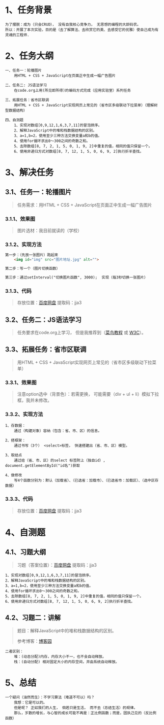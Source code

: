 # 1、任务背景

~~~
为了摆脱：成为（只会CRUD）， 没有自我核心竞争力， 无思想的编程的大龄码农。
所以：开展了本次实验，目的是（去了解算法、去欣赏它的美、去感受它的优雅）使自己成为有灵魂的工程师.
~~~



# 2、任务大纲

~~~
一、任务一：轮播图片
	⽤HTML + CSS + JavaScript在⻚⾯正中⽣成⼀幅⼴告图⽚

二、任务二: JS语法学习
	在code.org上用(所⻅即所得)的编码⽅式完成（应⽤实验室）系列任务

三、拓展任务：省市区联调
	⽤HTML + CSS + JavaScript实现⽹⻚上常⻅的（省市区多级联动下拉菜单）（理解树型数据结构）

四、⾃测题
	1、实现对数组[0,9,12,1,6,3,7,11]的冒泡排序。
	2、解释JavaScript中的堆和栈数据结构的区别。
	3、a=1,b=2，使⽤⾄少三种⽅法交换变量a和b的值。
	4、使⽤for循环求出0～300之间的奇数之和。
	5、去除数组[8, 7, 2, 1, 5, 0, 1, 9, 2]中重复的值，相同的值只保留⼀个。
	6、使⽤⾮递归⽅式对数组[8, 7, 12, 1, 5, 0, 6, 9, 2]执⾏折半查找。
~~~



# 3、解决任务

## 3.1、任务一：轮播图片

> 任务需求：⽤HTML + CSS + JavaScript在⻚⾯正中⽣成⼀幅⼴告图⽚



### 3.1.1、效果图

> 图片选材：我目前就读的（学校） 





### 3.1.2、实现方法

~~~html
第一步：（先放一张图片）跑起来
	<img id="img" src="图片地址.jpg" alt="">

第二步：写一个（图片切换函数）

第三步：通过setInterval("切换图片函数", 3000);  实现（每3秒切换一张图片）
~~~



### 3.1.3、代码

> 存放位置：[百度网盘](https://pan.baidu.com/s/16eAdCeSRbNup1mGClvrJfA )   提取码：jja3 





## 3.2、任务二：JS语法学习

> 任务要求在code.org上学习， 但是我推荐到（[菜鸟教程](https://www.runoob.com/js/js-tutorial.html)    或     [W3C](https://www.w3school.com.cn/js/index.asp)）。





## 3.3、拓展任务：省市区联调

> ⽤HTML + CSS + JavaScript实现⽹⻚上常⻅的（省市区多级联动下拉菜单）



### 3.3.1、效果图

> 注意option选中（背景色）：若需更换， 可能需要（div + ul + li）模拟下拉框，我并未修改。





### 3.3.2、实现方法

~~~
1、存数据：
	通过（构建对象）容纳（包含：省、市、区）的信息。

2、搭框架：
	通过书写（3个） <select>标签， 快速搭建出（省、市、区）模型。
	
3、取结点
	通过给（省、市、区）的select 标签附上（独自id）, document.getElementById("id名")获取
	
4、做修改
	写4个函数分别为：默认（加载省）、（已选省：加载市）、（已选省市：加载区）、（选中区存数据）
~~~





### 3.3.3、代码

> 存放位置：[百度网盘](https://pan.baidu.com/s/16eAdCeSRbNup1mGClvrJfA )   提取码：jja3 







# 4、⾃测题

## 4.1、习题大纲

> 习题（答案位置）：[百度网盘](https://pan.baidu.com/s/16eAdCeSRbNup1mGClvrJfA )   提取码：jja3 
>

~~~
1、实现对数组[0,9,12,1,6,3,7,11]的冒泡排序。
2、解释JavaScript中的堆和栈数据结构的区别。
3、a=1,b=2，使⽤⾄少三种⽅法交换变量a和b的值。
4、使⽤for循环求出0～300之间的奇数之和。
5、去除数组[8, 7, 2, 1, 5, 0, 1, 9, 2]中重复的值，相同的值只保留⼀个。
6、使⽤⾮递归⽅式对数组[8, 7, 12, 1, 5, 0, 6, 9, 2]执⾏折半查找。
~~~





## 4.2、习题二：讲解

> 题目：解释JavaScript中的堆和栈数据结构的区别。
>
> 参考博客：[博客园](https://www.cnblogs.com/guchengnan/p/9406607.html)

~~~
二者区别：
	堆：(动态分配)内存，内存大小不一，也不会自动释放。
	栈：(自动分配) 相对固定大小的内存空间，并由系统自动释放。
~~~





# 5、总结

~~~
一个疑问（油然而生）：不学习算法（难道不可以）吗？
	我想：它是可以的。
	但是呢？ 正如我们的人生， 倘若只是生活， 而不去（总结生活）的规律。
	那么，岁数的增长，与心智的成长可能不再是：正比例函数；而是，固执己见的（反比例函数）
~~~



